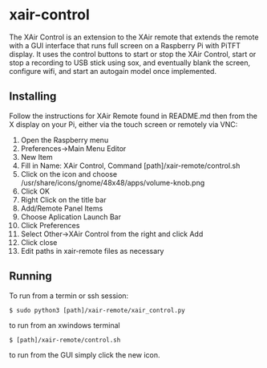 # xair-control

The XAir Control is an extension to the XAir remote that extends the remote with
a GUI interface that runs full screen on a Raspberry Pi with PiTFT display. It
uses the control buttons to start or stop the XAir Control, start or stop a
recording to USB stick using sox, and eventually blank the screen, configure
wifi, and start an autogain model once implemented.

## Installing

Follow the instructions for XAir Remote found in README.md then from the X
display on your Pi, either via the touch screen or remotely via VNC:

1. Open the Raspberry menu
2. Preferences->Main Menu Editor
3. New Item
4. Fill in Name: XAir Control, Command [path]/xair-remote/control.sh
5. Click on the icon and choose /usr/share/icons/gnome/48x48/apps/volume-knob.png
6. Click OK
7. Right Click on the title bar
8. Add/Remote Panel Items
9. Choose Aplication Launch Bar
10. Click Preferences
11. Select Other->XAir Control from the right and click Add
12. Click close
13. Edit paths in xair-remote files as necessary

## Running

To run from a termin or ssh session:

	$ sudo python3 [path]/xair-remote/xair_control.py

to run from an xwindows terminal

    $ [path]/xair-remote/control.sh

to run from the GUI simply click the new icon.
